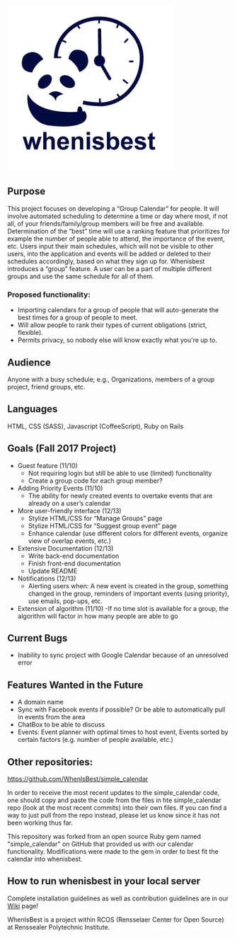 ![whenisbest logo](/rsz_whenisbest_-_logo.png)

## Purpose

This project focuses on developing a “Group Calendar” for people. It will involve automated scheduling to determine a time or day where most, if not all, of your friends/family/group members will be free and available. Determination of the “best” time will use a ranking feature that prioritizes for example the number of people able to attend, the importance of the event, etc. Users input their main schedules, which will not be visible to other users, into the application and events will be added or deleted to their schedules accordingly, based on what they sign up for. Whenisbest introduces a “group” feature. A user can be a part of multiple different groups and use the same schedule for all of them. 

### Proposed functionality:

- Importing calendars for a group of people that will auto-generate the best times for a group of people to meet.
- Will allow people to rank their types of current obligations (strict, flexible).
- Permits privacy, so nobody else will know exactly what you're up to.

## Audience
Anyone with a busy schedule; e.g., Organizations, members of a group project, friend groups, etc. 

## Languages
HTML, CSS (SASS), Javascript (CoffeeScript), Ruby on Rails 

## Goals (Fall 2017 Project)
- Guest feature (11/10)
    - Not requiring login but still be able to use (limited) functionality
    - Create a group code for each group member?
- Adding Priority Events (11/10)
    - The ability for newly created events to overtake events that are already on a user’s calendar
- More user-friendly interface (12/13)  
    - Stylize HTML/CSS for  “Manage Groups” page
    - Stylize HTML/CSS for  “Suggest group event” page
    - Enhance calendar (use different colors for different events, organize view of overlap events, etc.)
- Extensive Documentation (12/13)
    - Write back-end documentation
    - Finish front-end documentation
    - Update README
- Notifications (12/13) 
    - Alerting users when: A new event is created in the group, something changed in the group, reminders of important events (using priority), use emails, pop-ups, etc. 
- Extension of algorithm (11/10)
    -If no time slot is available for a group, the algorithm will factor in how many people are able to go

## Current Bugs
- Inability to sync project with Google Calendar because of an unresolved error

## Features Wanted in the Future
- A domain name
- Sync with Facebook events if possible? Or be able to automatically pull in events from the area
- ChatBox to be able to discuss
- Events: Event planner with optimal times to host event, Events sorted by certain factors (e.g. number of people available, etc.)

## Other repositories:

https://github.com/WhenIsBest/simple_calendar

In order to receive the most recent updates to the simple_calendar code, one should copy and paste the code from the files in hte simple_calendar repo (look at the most recent commits) into their own files. If you can find a way to just pull from the repo instead, please let us know since it has not been working thus far.

This repository was forked from an open source Ruby gem named "simple_calendar" on GitHub that provided us with our calendar functionality. Modifications were made to the gem in order to best fit the calendar into whenisbest.

## How to run whenisbest in your local server
Complete installation guidelines as well as contribution guidelines are in our [Wiki](https://github.com/WhenIsBest/whenisbest/wiki) page!

WhenIsBest is a project within RCOS (Rensselaer Center for Open Source) at Renssealer Polytechnic Institute.
